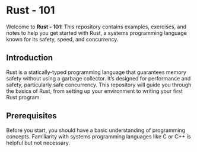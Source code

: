 # Rust - 101

Welcome to **Rust - 101**! This repository contains examples, exercises, and notes to help you get started with Rust, a systems programming language known for its safety, speed, and concurrency.

## Introduction

Rust is a statically-typed programming language that guarantees memory safety without using a garbage collector. It’s designed for performance and safety, particularly safe concurrency. This repository will guide you through the basics of Rust, from setting up your environment to writing your first Rust program.

## Prerequisites

Before you start, you should have a basic understanding of programming concepts. Familiarity with systems programming languages like C or C++ is helpful but not necessary.


